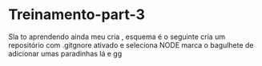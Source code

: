 # Treinamento-part-3
Sla to aprendendo ainda
meu cria , esquema é o seguinte cria um repositório com .gitgnore ativado e seleciona NODE
marca o bagulhete de adicionar umas paradinhas lá e gg
